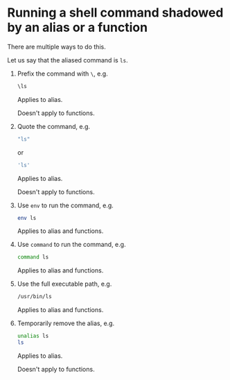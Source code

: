 # Running a shell command shadowed by an alias or a function

There are multiple ways to do this.

Let us say that the aliased command is `ls`.

1.  Prefix the command with `\`, e.g.

    ```sh
    \ls
    ```

    Applies to alias.

    Doesn't apply to functions.

1.  Quote the command, e.g.

    ```sh
    "ls"
    ```

    or

    ```sh
    'ls'
    ```

    Applies to alias.

    Doesn't apply to functions.

1.  Use `env` to run the command, e.g.

    ```sh
    env ls
    ```

    Applies to alias and functions.

1.  Use `command` to run the command, e.g.

    ```sh
    command ls
    ```

    Applies to alias and functions.

1.  Use the full executable path, e.g.

    ```sh
    /usr/bin/ls
    ```

    Applies to alias and functions.

1.  Temporarily remove the alias, e.g.

    ```sh
    unalias ls
    ls
    ```

    Applies to alias.

    Doesn't apply to functions.
